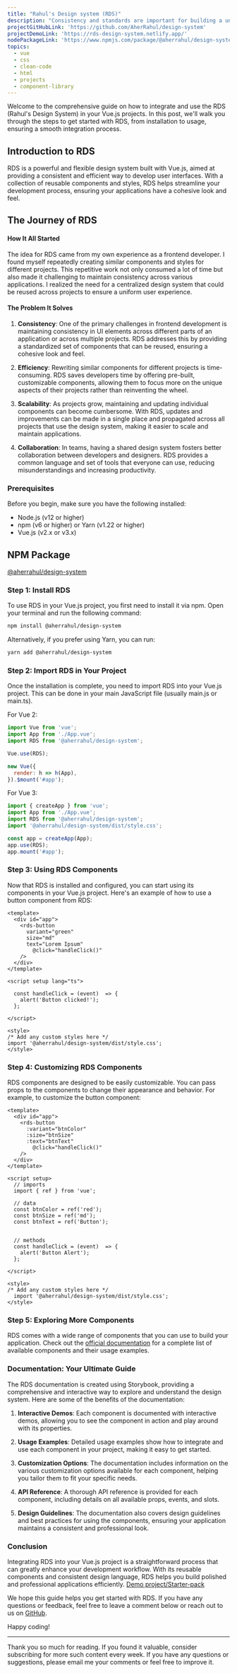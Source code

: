 ```yaml
---
title: "Rahul's Design system (RDS)"
description: "Consistency and standards are important for building a unified design language and help the user know what to expect from our product and how to use it. However, this does not mean sacrificing the user experience. In this sense, the context and needs of our users are priorities when developing our solutions."
projectGitHubLink: 'https://github.com/AherRahul/design-system'
projectDemoLink: 'https://rds-design-system.netlify.app/'
nodePackageLink: 'https://www.npmjs.com/package/@aherrahul/design-system'
topics:
  - vue
  - css
  - clean-code
  - html
  - projects
  - component-library
---
```


Welcome to the comprehensive guide on how to integrate and use the RDS (Rahul's Design System) in your Vue.js projects. In this post, we'll walk you through the steps to get started with RDS, from installation to usage, ensuring a smooth integration process.

## Introduction to RDS

RDS is a powerful and flexible design system built with Vue.js, aimed at providing a consistent and efficient way to develop user interfaces. With a collection of reusable components and styles, RDS helps streamline your development process, ensuring your applications have a cohesive look and feel.

## The Journey of RDS

#### How It All Started

The idea for RDS came from my own experience as a frontend developer. I found myself repeatedly creating similar components and styles for different projects. This repetitive work not only consumed a lot of time but also made it challenging to maintain consistency across various applications. I realized the need for a centralized design system that could be reused across projects to ensure a uniform user experience.

#### The Problem It Solves

1. **Consistency**: One of the primary challenges in frontend development is maintaining consistency in UI elements across different parts of an application or across multiple projects. RDS addresses this by providing a standardized set of components that can be reused, ensuring a cohesive look and feel.

2. **Efficiency**: Rewriting similar components for different projects is time-consuming. RDS saves developers time by offering pre-built, customizable components, allowing them to focus more on the unique aspects of their projects rather than reinventing the wheel.

3. **Scalability**: As projects grow, maintaining and updating individual components can become cumbersome. With RDS, updates and improvements can be made in a single place and propagated across all projects that use the design system, making it easier to scale and maintain applications.

4. **Collaboration**: In teams, having a shared design system fosters better collaboration between developers and designers. RDS provides a common language and set of tools that everyone can use, reducing misunderstandings and increasing productivity.

### Prerequisites

Before you begin, make sure you have the following installed:

- Node.js (v12 or higher)
- npm (v6 or higher) or Yarn (v1.22 or higher)
- Vue.js (v2.x or v3.x)


## NPM Package

[@aherrahul/design-system](https://www.npmjs.com/package/@aherrahul/design-system)


### Step 1: Install RDS

To use RDS in your Vue.js project, you first need to install it via npm. Open your terminal and run the following command:

```bash
npm install @aherrahul/design-system

```

Alternatively, if you prefer using Yarn, you can run:
```bash
yarn add @aherrahul/design-system
```

### Step 2: Import RDS in Your Project
Once the installation is complete, you need to import RDS into your Vue.js project. This can be done in your main JavaScript file (usually main.js or main.ts).

For Vue 2:
```javascript
import Vue from 'vue';
import App from './App.vue';
import RDS from '@aherrahul/design-system';

Vue.use(RDS);

new Vue({
  render: h => h(App),
}).$mount('#app');
```

For Vue 3:

```javascript
import { createApp } from 'vue';
import App from './App.vue';
import RDS from '@aherrahul/design-system';
import '@aherrahul/design-system/dist/style.css';

const app = createApp(App);
app.use(RDS);
app.mount('#app');
```

### Step 3: Using RDS Components
Now that RDS is installed and configured, you can start using its components in your Vue.js project. Here's an example of how to use a button component from RDS:

```vue
<template>
  <div id="app">
    <rds-button
      variant="green"
      size="md"
      text="Lorem Ipsum"
        @click="handleClick()"
    />
  </div>
</template>

<script setup lang="ts">

  const handleClick = (event)  => {
    alert('Button clicked!');
  };

</script>

<style>
/* Add any custom styles here */
import '@aherrahul/design-system/dist/style.css';
</style>

```

### Step 4: Customizing RDS Components
RDS components are designed to be easily customizable. You can pass props to the components to change their appearance and behavior. For example, to customize the button component:

```vue
<template>
  <div id="app">
    <rds-button
      :variant="btnColor"
      :size="btnSize"
      :text="btnText"
        @click="handleClick()"
    />
  </div>
</template>

<script setup>
  // imports
  import { ref } from 'vue';

  // data
  const btnColor = ref('red');
  const btnSize = ref('md');
  const btnText = ref('Button');


  // methods
  const handleClick = (event)  => {
    alert('Button Alert');
  };

</script>

<style>
/* Add any custom styles here */
  import '@aherrahul/design-system/dist/style.css';
</style>
```

### Step 5: Exploring More Components
RDS comes with a wide range of components that you can use to build your application. Check out the [official documentation](https://rds-design-system.netlify.app/) for a complete list of available components and their usage examples.

### Documentation: Your Ultimate Guide
The RDS documentation is created using Storybook, providing a comprehensive and interactive way to explore and understand the design system. Here are some of the benefits of the documentation:

1. **Interactive Demos**: Each component is documented with interactive demos, allowing you to see the component in action and play around with its properties.

2. **Usage Examples**: Detailed usage examples show how to integrate and use each component in your project, making it easy to get started.

3. **Customization Options**: The documentation includes information on the various customization options available for each component, helping you tailor them to fit your specific needs.

4. **API Reference**: A thorough API reference is provided for each component, including details on all available props, events, and slots.

5. **Design Guidelines**: The documentation also covers design guidelines and best practices for using the components, ensuring your application maintains a consistent and professional look.

### Conclusion
Integrating RDS into your Vue.js project is a straightforward process that can greatly enhance your development workflow. With its reusable components and consistent design language, RDS helps you build polished and professional applications efficiently. [Demo project/Starter-pack](https://github.com/AherRahul/RDS-design-system-example)

We hope this guide helps you get started with RDS. If you have any questions or feedback, feel free to leave a comment below or reach out to us on [GitHub](https://github.com/AherRahul/design-system).

Happy coding!

---

Thank you so much for reading. If you found it valuable, consider subscribing for more such content every week. If you have any questions or suggestions, please email me your comments or feel free to improve it.